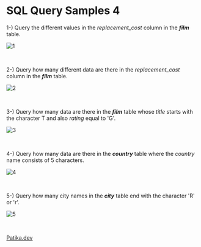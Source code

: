# SQL Query Samples 4
1-) Query the different values in the *replacement_cost* column in the ***film*** table.

![1](https://user-images.githubusercontent.com/118667545/235884931-5671c16d-cac7-48ef-93a0-65b129b22ca3.jpg)

</br>

2-) Query how many different data are there in the *replacement_cost* column in the ***film*** table.

![2](https://user-images.githubusercontent.com/118667545/235885631-a0425659-dbb7-49cf-b2ff-d44907fad5bc.jpg)

</br>

3-) Query how many data are there in the ***film*** table whose *title* starts with the character T and also *rating* equal to 'G'.

![3](https://user-images.githubusercontent.com/118667545/235887620-50fee763-8f12-4da5-89b6-2f9a8a6e7288.jpg)

</br>

4-) Query how many data are there in the ***country*** table where the *country* name consists of 5 characters.

![4](https://user-images.githubusercontent.com/118667545/235888502-7eb292c8-ddd3-47e2-9253-8c3da5470c14.jpg)

</br>

5-) Query how many city names in the ***city*** table end with the character 'R' or 'r'.

![5](https://user-images.githubusercontent.com/118667545/235888874-bfbdc328-fb4e-4ed2-9696-be226c91060f.jpg)

</br>

[Patika.dev](https://app.patika.dev/)
